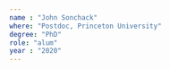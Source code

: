 ```yaml
---
name : "John Sonchack"
where: "Postdoc, Princeton University"
degree: "PhD"
role: "alum"
year : "2020"
---
```

